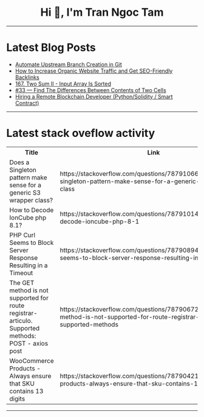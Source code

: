 <h1 align="center">Hi 👋, I'm Tran Ngoc Tam</h1>

---

# Latest Blog Posts 
<!-- BLOG-POST-LIST:START -->
- [Automate Upstream Branch Creation in Git](https://dev.to/labex/automate-upstream-branch-creation-in-git-2750)
- [How to Increase Organic Website Traffic and Get SEO-Friendly Backlinks](https://dev.to/juddiy/how-to-increase-organic-website-traffic-and-get-seo-friendly-backlinks-338e)
- [167. Two Sum II - Input Array Is Sorted](https://dev.to/whereislijah/167-two-sum-ii-input-array-is-sorted-4llo)
- [#33 — Find The Differences Between Contents of Two Cells](https://dev.to/judith677/33-find-the-differences-between-contents-of-two-cells-hh2)
- [Hiring a Remote Blockchain Developer &lpar;Python/Solidity / Smart Contract&rpar;](https://dev.to/carlos_christiangil_452d/hiring-a-remote-blockchain-developer-pythonsolidity-smart-contract-2kp4)
<!-- BLOG-POST-LIST:END -->

---

# Latest stack oveflow activity
<table>
  <tr><th>Title</th><th>Link</th></tr>
  <!-- STACKOVERFLOW:START --><tr><td>Does a Singleton pattern make sense for a generic S3 wrapper class?</td><td>https://stackoverflow.com/questions/78791066/does-a-singleton-pattern-make-sense-for-a-generic-s3-wrapper-class</td></tr><tr><td>How to Decode IonCube php 8.1?</td><td>https://stackoverflow.com/questions/78791014/how-to-decode-ioncube-php-8-1</td></tr><tr><td>PHP Curl Seems to Block Server Response Resulting in a Timeout</td><td>https://stackoverflow.com/questions/78790894/php-curl-seems-to-block-server-response-resulting-in-a-timeout</td></tr><tr><td>The GET method is not supported for route registrar-articulo. Supported methods: POST - axios post</td><td>https://stackoverflow.com/questions/78790672/the-get-method-is-not-supported-for-route-registrar-articulo-supported-methods</td></tr><tr><td>WooCommerce Products - Always ensure that SKU contains 13 digits</td><td>https://stackoverflow.com/questions/78790421/woocommerce-products-always-ensure-that-sku-contains-13-digits</td></tr><!-- STACKOVERFLOW:END -->
</table>

---


